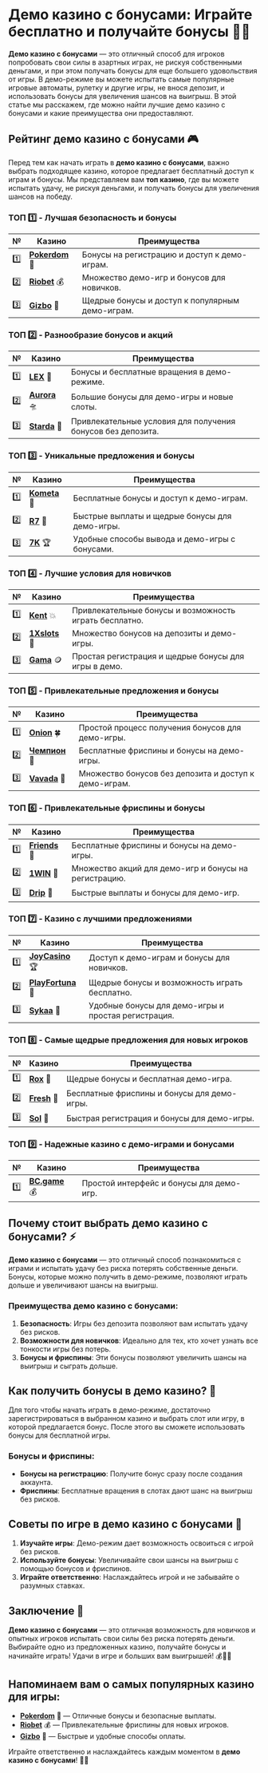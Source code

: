 # Демо казино с бонусами: Играйте бесплатно и получайте бонусы 🎰💸

**Демо казино с бонусами** — это отличный способ для игроков попробовать свои силы в азартных играх, не рискуя собственными деньгами, и при этом получать бонусы для еще большего удовольствия от игры. В демо-режиме вы можете испытать самые популярные игровые автоматы, рулетку и другие игры, не внося депозит, и использовать бонусы для увеличения шансов на выигрыш. В этой статье мы расскажем, где можно найти лучшие демо казино с бонусами и какие преимущества они предоставляют.

## Рейтинг демо казино с бонусами 🎮

Перед тем как начать играть в **демо казино с бонусами**, важно выбрать подходящее казино, которое предлагает бесплатный доступ к играм и бонусы. Мы представляем вам **топ казино**, где вы можете испытать удачу, не рискуя деньгами, и получать бонусы для увеличения шансов на победу.

### ТОП 1️⃣ - Лучшая безопасность и бонусы

| №  | Казино | Преимущества |
|----|--------|--------------|
| 1️⃣ | [**Pokerdom**](https://brandplay.link/4k77v2yx) 🎉 | Бонусы на регистрацию и доступ к демо-играм. |
| 2️⃣ | [**Riobet**](https://brandplay.link/7xBLTPyj) 💰 | Множество демо-игр и бонусов для новичков. |
| 3️⃣ | [**Gizbo**](https://brandplay.link/bprXw4YV) 🎁 | Щедрые бонусы и доступ к популярным демо-играм. |

### ТОП 2️⃣ - Разнообразие бонусов и акций

| №  | Казино | Преимущества |
|----|--------|--------------|
| 1️⃣ | [**LEX**](https://brandplay.link/zW4hdDFV) 🎯 | Бонусы и бесплатные вращения в демо-режиме. |
| 2️⃣ | [**Aurora**](https://10trafic-stat2.com/click/668546556bcc6313411604bd/6766/13032/subaccount) 🛸 | Большие бонусы для демо-игры и новые слоты. |
| 3️⃣ | [**Starda**](https://brandplay.link/fB7xwRFL) 🎉 | Привлекательные условия для получения бонусов без депозита. |

### ТОП 3️⃣ - Уникальные предложения и бонусы

| №  | Казино | Преимущества |
|----|--------|--------------|
| 1️⃣ | [**Kometa**](https://brandplay.link/8ZymQJV8) 💎 | Бесплатные бонусы и доступ к демо-играм. |
| 2️⃣ | [**R7**](https://brandplay.link/bMd3Yjsw) 🎯 | Быстрые выплаты и щедрые бонусы для демо-игры. |
| 3️⃣ | [**7K**](https://brandplay.link/BvQyFShp) 🏆 | Удобные способы вывода и демо-игры с бонусами. |

### ТОП 4️⃣ - Лучшие условия для новичков

| №  | Казино | Преимущества |
|----|--------|--------------|
| 1️⃣ | [**Kent**](https://brandplay.link/Fv2WP3js) 💥 | Привлекательные бонусы и возможность играть бесплатно. |
| 2️⃣ | [**1Xslots**](https://brandplay.link/hSB1khtr) 🏅 | Множество бонусов на депозиты и демо-игры. |
| 3️⃣ | [**Gama**](https://brandplay.link/j6NMKsDz) 🪙 | Простая регистрация и щедрые бонусы для игры в демо. |

### ТОП 5️⃣ - Привлекательные предложения и бонусы

| №  | Казино | Преимущества |
|----|--------|--------------|
| 1️⃣ | [**Onion**](https://brandplay.link/zBGRVpQ9) 🍀 | Простой процесс получения бонусов для демо-игры. |
| 2️⃣ | [**Чемпион**](https://temon-gter.cfd/go/lRq?p80412p304504pcc44t17455) 🏅 | Бесплатные фриспины и бонусы на демо-игры. |
| 3️⃣ | [**Vavada**](https://vavadapartner.pro/?promo=ea5c9275-6854-4505-94fc-95ab18221945-linkb2) 🎁 | Множество бонусов без депозита и доступ к демо-играм. |

### ТОП 6️⃣ - Привлекательные фриспины и бонусы

| №  | Казино | Преимущества |
|----|--------|--------------|
| 1️⃣ | [**Friends**](https://gofriends.vc/linkb2) 🎰 | Бесплатные фриспины и бонусы на демо-игры. |
| 2️⃣ | [**1WIN**](https://brandplay.link/smXVpBbG) 💸 | Множество акций для демо-игр и бонусы на регистрацию. |
| 3️⃣ | [**Drip**](https://drp-ircp01.com/c07e6a3db) 🤑 | Быстрые выплаты и бонусы для демо-игр. |

### ТОП 7️⃣ - Казино с лучшими предложениями

| №  | Казино | Преимущества |
|----|--------|--------------|
| 1️⃣ | [**JoyCasino**](https://rpc30.call2me.pro/?/ru/registration?apkpop=0&partner=p24970p3291217pc98f) 🏆 | Доступ к демо-играм и бонусы для новичков. |
| 2️⃣ | [**PlayFortuna**](https://fortunapromo.net/alt/playfortuna/registration?0dc4a9362a71feb7e3f165fb8e766f70) 🎉 | Щедрые бонусы и возможность играть бесплатно. |
| 3️⃣ | [**Sykaa**](https://s-two-way.com/?source=linkb2&pid=30697) 💎 | Удобные бонусы для демо-игры и простая регистрация. |

### ТОП 8️⃣ - Самые щедрые предложения для новых игроков

| №  | Казино | Преимущества |
|----|--------|--------------|
| 1️⃣ | [**Rox**](https://rox-pvwfpjgcxe.com/cb1ee18a5) 🎯 | Щедрые бонусы и бесплатная демо-игра. |
| 2️⃣ | [**Fresh**](https://fresh-eumwkxwao.com/c3f7b485d) 🎰 | Бесплатные фриспины и бонусы для демо-игры. |
| 3️⃣ | [**Sol**](https://sol-mmtdzfbaco.com/cb2415bca) 🏅 | Быстрая регистрация и бонусы для демо-игры. |

### ТОП 9️⃣ - Надежные казино с демо-играми и бонусами

| №  | Казино | Преимущества |
|----|--------|--------------|
| 1️⃣ | [**BC.game**](https://partnerbcgame.com/dcc53d441) 💰 | Простой интерфейс и бонусы для демо-игр. |

## Почему стоит выбрать **демо казино с бонусами**? ⚡

**Демо казино с бонусами** — это отличный способ познакомиться с играми и испытать удачу без риска потерять собственные деньги. Бонусы, которые можно получить в демо-режиме, позволяют играть дольше и увеличивают шансы на выигрыш.

### Преимущества демо казино с бонусами:
1. **Безопасность**: Игры без депозита позволяют вам испытать удачу без рисков.
2. **Возможности для новичков**: Идеально для тех, кто хочет узнать все тонкости игры без потерь.
3. **Бонусы и фриспины**: Эти бонусы позволяют увеличить шансы на выигрыш и сыграть дольше.

## Как получить бонусы в **демо казино**? 🎰

Для того чтобы начать играть в демо-режиме, достаточно зарегистрироваться в выбранном казино и выбрать слот или игру, в которой предлагается бонус. После этого вы сможете использовать бонусы для бесплатной игры.

### Бонусы и фриспины:
- **Бонусы на регистрацию**: Получите бонус сразу после создания аккаунта.
- **Фриспины**: Бесплатные вращения в слотах дают шанс на выигрыш без рисков.

## Советы по игре в **демо казино с бонусами** 🧠

1. **Изучайте игры**: Демо-режим дает возможность освоиться с игрой без рисков.
2. **Используйте бонусы**: Увеличивайте свои шансы на выигрыш с помощью бонусов и фриспинов.
3. **Играйте ответственно**: Наслаждайтесь игрой и не забывайте о разумных ставках.

## Заключение 🌟

**Демо казино с бонусами** — это отличная возможность для новичков и опытных игроков испытать свои силы без риска потерять деньги. Выбирайте одно из предложенных казино, получайте бонусы и начинайте играть! Удачи в игре и больших вам выигрышей! 💰🎰✨

## Напоминаем вам о самых популярных казино для игры:

- [**Pokerdom**](https://brandplay.link/4k77v2yx) 🎉 — Отличные бонусы и безопасные выплаты.
- [**Riobet**](https://brandplay.link/7xBLTPyj) 💰 — Привлекательные фриспины для новых игроков.
- [**Gizbo**](https://brandplay.link/bprXw4YV) 🎁 — Быстрые и удобные способы оплаты.

Играйте ответственно и наслаждайтесь каждым моментом в **демо казино с бонусами**! 🎰💸
